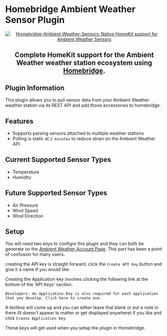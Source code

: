 # Homebridge Ambient Weather Sensor Plugin

<SPAN ALIGN="CENTER" STYLE="text-align:center">
<DIV ALIGN="CENTER" STYLE="text-align:center">

[![Homebridge-Ambient-Weather-Sensors: Native HomeKit support for Ambient Weather Sensors](https://raw.githubusercontent.com/peledies/homebridge-ambient-weather-sensors/main/images/ambient_weather_logo.png)](https://github.com/peledies/homebridge-ambient-weather-sensors)


## Complete HomeKit support for the Ambient Weather weather station ecosystem using [Homebridge](https://homebridge.io).
</DIV>
</SPAN>


## Plugin Information
This plugin allows you to pull sensor data from your Ambient Weather weather station via its REST API and add those accessories to homebridge.

## Features
- Supports parsing sensors attached to multiple weather stations
- Polling is static at `2 minutes` to reduce strain on the Ambient Weather API

## Current Supported Sensor Types
- Temperature
- Humidity

## Future Supported Sensor Types
- Air Pressure
- Wind Speed
- Wind Direction

## Setup
You will need two keys to configre this plugin and they can both be generate on the [Ambient Weather Account Page](https://ambientweather.net/account). This part has been a point of confusion for many users.

creating the API key is straight forward. click the `Create API Key` button and give it a name if you would like.

Creating the Application key involves clicking the following link at the bottom of the 'API Keys' section.

`Developers: An Application Key is also required for each application that you develop. Click here to create one.`

A textbox will come up and you can either leave that blank or put a note in there (It doesn't appear to matter or get displayed anywhere) if you like and click `Create Application Key`.

These keys will get used when you setup the plugin in Homebridge.
